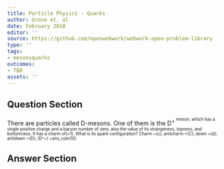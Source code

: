 ```yaml
---
title: Particle Physics - Quarks
author: Urone et. al
date: February 2018
editor: ''
source: https://github.com/openwebwork/webwork-open-problem-library
type: ''
tags:
- mesonsquarks
outcomes:
- TBD
assets: ''
---
```


## Question Section 

There are particles called D-mesons. One of them is the D<sup>+<sup> meson, which has a single positive charge and a baryon number of zero, also the value of its strangeness, topness, and bottomness. It has a charm of(+1). What is its quark configuration?
Charm =(c); anticharm =(C); down =(d); antidown =(D); 
(D^+) =ans_rule(10)


## Answer Section

